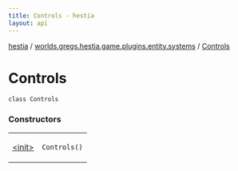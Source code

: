 ```yaml
---
title: Controls - hestia
layout: api
---
```


<div class='api-docs-breadcrumbs'><a href="../../index.html">hestia</a> / <a href="../index.html">worlds.gregs.hestia.game.plugins.entity.systems</a> / <a href="./index.html">Controls</a></div>

# Controls

<div class="signature"><code><span class="keyword">class </span><span class="identifier">Controls</span></code></div>

### Constructors

<table class="api-docs-table">
<tbody>
<tr>
<td markdown="1">

<a href="-init-.html">&lt;init&gt;</a>


</td>
<td markdown="1">
<div class="signature"><code><span class="identifier">Controls</span><span class="symbol">(</span><span class="symbol">)</span></code></div>

</td>
</tr>
</tbody>
</table>
